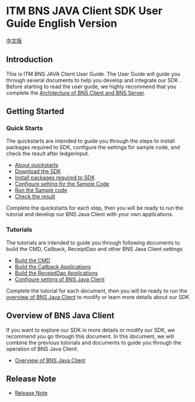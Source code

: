# ITM BNS JAVA Client SDK User Guide English Version

[中文版](./README_ZH.md)

## Introduction

This is ITM BNS JAVA Client User Guide. The User Guide will guide you through several documents to help you develop and integrate our SDK . Before starting to read the user guide, we highly recommend that you complete the [Architecture of BNS Client and BNS Server](https://github.com/itrustmachines/itm-spo-sdk-doc).

## Getting Started

### Quick Starts

The quickstarts are intended to guide you through the steps to install packages required to SDK, configure the settings for sample code, and check the result after ledgerinput.

- [About quickstarts](itm-bns-sample/doc/quick_start_en.md)
- [Download the SDK](itm-bns-sample/doc/quick_start_en.md#1-download-the-sdk)
- [Install packages required to SDK](itm-bns-sample/doc/quick_start_en.md#2-install-packages-required-to-sdk)
- [Configure setting for the Sample Code](itm-bns-sample/doc/quick_start_en.md#3-configure-the-settings-for-sample-code)
- [Run the Sample code](itm-bns-sample/doc/quick_start_en.md#4-run-the-sample-code)
- [Check the result](itm-bns-sample/doc/quick_start_en.md#5-check-the-result)

Complete the quickstarts for each step, then you will be ready to run the tutorial and develop our BNS Java Client with your own applications.

### Tutorials

The tutorials are intended to guide you through following documents to build the CMD, Callback, ReceiptDao and other BNS Java Client settings

- [Build the CMD](itm-bns-sample/doc/cmd_en.md)
- [Build the Callback Applications](itm-bns-sample/doc/callback_en.md)
- [Build the ReceiptDao Applications](itm-bns-sample/doc/receiptDao_en.md)
- [Configure setting of BNS Java Client](itm-bns-sample/doc/other_setting_en.md)

Complete the tutorial for each document, then you will be ready to run the [overview of BNS Java Client](itm-bns-sample/doc/summary_en.md) to modify or learn more details about our SDK

## Overview of BNS Java Client

If you want to explore our SDK in more details or modify our SDK, we recommend you go through this document. In this document, we will combine the previous tutorials and documents to guide you through the operation of BNS Java Client.

- [Overview of BNS Java Client](itm-bns-sample/doc/summary_en.md)

## Release Note
- [Release Note](itm-bns-sample/doc/release_note.md)